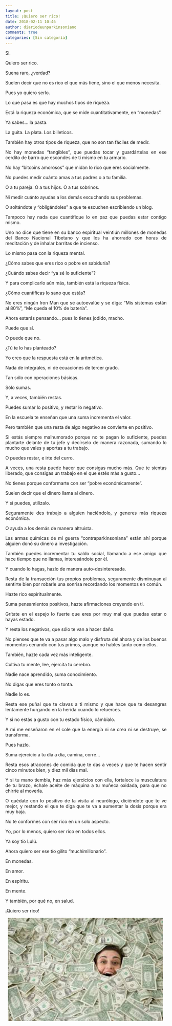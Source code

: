 ```yaml
---
layout: post
title: ¡Quiero ser rico!
date: 2018-02-11 10:46
author: diariodeunparkinsoniano
comments: true
categories: [Sin categoría]
---
```

<p style="text-align:justify;">Si.</p>
<p style="text-align:justify;">Quiero ser rico.</p>
<p style="text-align:justify;">Suena raro, ¿verdad?</p>
<p style="text-align:justify;">Suelen decir que no es rico el que más tiene, sino el que menos necesita.</p>
<p style="text-align:justify;">Pues yo quiero serlo.</p>
<p style="text-align:justify;">Lo que pasa es que hay muchos tipos de riqueza.</p>
<p style="text-align:justify;">Está la riqueza económica, que se mide cuantitativamente, en “monedas”.</p>
<p style="text-align:justify;">Ya sabes… la pasta.</p>
<p style="text-align:justify;">La guita. La plata. Los billeticos.</p>
<p style="text-align:justify;">También hay otros tipos de riqueza, que no son tan fáciles de medir.</p>
<p style="text-align:justify;">No hay monedas “tangibles”, que puedas tocar y guardártelas en ese cerdito de barro que escondes de ti mismo en tu armario.</p>
<p style="text-align:justify;">No hay “bitcoins amorosos” que midan lo rico que eres socialmente.</p>
<p style="text-align:justify;">No puedes medir cuánto amas a tus padres o a tu familia.</p>
<p style="text-align:justify;">O a tu pareja. O a tus hijos. O a tus sobrinos.</p>
<p style="text-align:justify;">Ni medir cuánto ayudas a los demás escuchando sus problemas.</p>
<p style="text-align:justify;">O soltándote y “obligándoles” a que te escuchen escribiendo un blog.</p>
<p style="text-align:justify;">Tampoco hay nada que cuantifique lo en paz que puedas estar contigo mismo.</p>
<p style="text-align:justify;">Uno no dice que tiene en su banco espiritual veintiún millones de monedas del Banco Nacional Tibetano y que los ha ahorrado con horas de meditación y de inhalar barritas de incienso.</p>
<p style="text-align:justify;">Lo mismo pasa con la riqueza mental.</p>
<p style="text-align:justify;">¿Cómo sabes que eres rico o pobre en sabiduría?</p>
<p style="text-align:justify;">¿Cuándo sabes decir “ya sé lo suficiente”?</p>
<p style="text-align:justify;">Y para complicarlo aún más, también está la riqueza física.</p>
<p style="text-align:justify;">¿Cómo cuantificas lo sano que estás?</p>
<p style="text-align:justify;">No eres ningún Iron Man que se autoevalúe y se diga: “Mis sistemas están al 80%”, “Me queda el 10% de batería”.</p>
<p style="text-align:justify;">Ahora estarás pensando… pues lo tienes jodido, macho.</p>
<p style="text-align:justify;">Puede que sí.</p>
<p style="text-align:justify;">O puede que no.</p>
<p style="text-align:justify;">¿Tú te lo has planteado?</p>
<p style="text-align:justify;">Yo creo que la respuesta está en la aritmética.</p>
<p style="text-align:justify;">Nada de integrales, ni de ecuaciones de tercer grado.</p>
Tan sólo con operaciones básicas.
<p style="text-align:justify;">Sólo sumas.</p>
<p style="text-align:justify;">Y, a veces, también restas.</p>
<p style="text-align:justify;">Puedes sumar lo positivo, y restar lo negativo.</p>
<p style="text-align:justify;">En la escuela te enseñan que una suma incrementa el valor.</p>
<p style="text-align:justify;">Pero también que una resta de algo negativo se convierte en positivo.</p>
<p style="text-align:justify;">Si estás siempre malhumorado porque no te pagan lo suficiente, puedes plantarte delante de tu jefe y decírselo de manera razonada, sumando lo mucho que vales y aportas a tu trabajo.</p>
<p style="text-align:justify;">O puedes restar, e irte del curro.</p>
<p style="text-align:justify;">A veces, una resta puede hacer que consigas mucho más. Que te sientas liberado, que consigas un trabajo en el que estés más a gusto…</p>
<p style="text-align:justify;">No tienes porque conformarte con ser “pobre económicamente”.</p>
<p style="text-align:justify;">Suelen decir que el dinero llama al dinero.</p>
<p style="text-align:justify;">Y si puedes, utilízalo.</p>
<p style="text-align:justify;">Seguramente des trabajo a alguien haciéndolo, y generes más riqueza económica.</p>
<p style="text-align:justify;">O ayuda a los demás de manera altruista.</p>
<p style="text-align:justify;">Las armas químicas de mi guerra “contraparkinsoniana” están ahí porque alguien donó su dinero a investigación.</p>
<p style="text-align:justify;">También puedes incrementar tu saldo social, llamando a ese amigo que hace tiempo que no llamas, interesándote por él.</p>
<p style="text-align:justify;">Y cuando lo hagas, hazlo de manera auto-desinteresada.</p>
<p style="text-align:justify;">Resta de la transacción tus propios problemas, seguramente disminuyan al sentirte bien por robarle una sonrisa recordando los momentos en común.</p>
<p style="text-align:justify;">Hazte rico espiritualmente.</p>
<p style="text-align:justify;">Suma pensamientos positivos, hazte afirmaciones creyendo en ti.</p>
<p style="text-align:justify;">Grítate en el espejo lo fuerte que eres por muy mal que puedas estar o hayas estado.</p>
<p style="text-align:justify;">Y resta los negativos, que sólo te van a hacer daño.</p>
<p style="text-align:justify;">No pienses que te va a pasar algo malo y disfruta del ahora y de los buenos momentos cenando con tus primos, aunque no hables tanto como ellos.</p>
<p style="text-align:justify;">También, hazte cada vez más inteligente.</p>
<p style="text-align:justify;">Cultiva tu mente, lee, ejercita tu cerebro.</p>
<p style="text-align:justify;">Nadie nace aprendido, suma conocimiento.</p>
<p style="text-align:justify;">No digas que eres tonto o tonta.</p>
<p style="text-align:justify;">Nadie lo es.</p>
<p style="text-align:justify;">Resta ese puñal que te clavas a ti mismo y que hace que te desangres lentamente hurgando en la herida cuando lo retuerces.</p>
<p style="text-align:justify;">Y si no estás a gusto con tu estado físico, cámbialo.</p>
<p style="text-align:justify;">A mí me enseñaron en el cole que la energía ni se crea ni se destruye, se transforma.</p>
<p style="text-align:justify;">Pues hazlo.</p>
<p style="text-align:justify;">Suma ejercicio a tu día a día, camina, corre...</p>
<p style="text-align:justify;">Resta esos atracones de comida que te das a veces y que te hacen sentir cinco minutos bien, y diez mil días mal.</p>
<p style="text-align:justify;">Y si tu mano tiembla, haz más ejercicios con ella, fortalece la musculatura de tu brazo, échale aceite de máquina a tu muñeca oxidada, para que no chirríe al moverla.</p>
<p style="text-align:justify;">O quédate con lo positivo de la visita al neurólogo, diciéndote que te ve mejor, y restando el que te diga que te va a aumentar la dosis porque era muy baja.</p>
<p style="text-align:justify;">No te conformes con ser rico en un solo aspecto.</p>
<p style="text-align:justify;">Yo, por lo menos, quiero ser rico en todos ellos.</p>
<p style="text-align:justify;">Ya soy tío Lulú.</p>
<p style="text-align:justify;">Ahora quiero ser ese tío gilito “muchimillonario”.</p>
<p style="text-align:justify;">En monedas.</p>
<p style="text-align:justify;">En amor.</p>
<p style="text-align:justify;">En espíritu.</p>
<p style="text-align:justify;">En mente.</p>
<p style="text-align:justify;">Y también, por qué no, en salud.</p>
<p style="text-align:justify;">¡Quiero ser rico!</p>
&nbsp;

<img class="img-fluid"  clasXs="  wp-image-594 aligncenter" src="/assets/images/2018/02/descarga-3.jpg" alt="descarga (3)" width="484" height="322" />

&nbsp;
